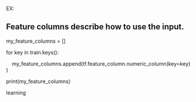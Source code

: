EX:
## Feature columns describe how to use the input.

my_feature_columns = []

for key in train.keys():

    my_feature_columns.append(tf.feature_column.numeric_column(key=key))

print(my_feature_columns)



learning